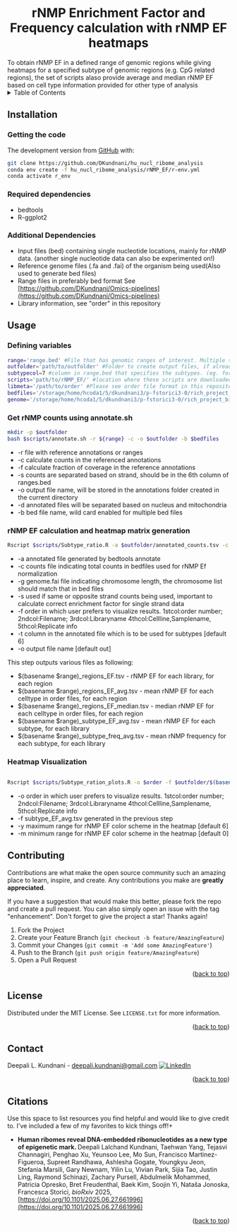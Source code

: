
<h1 align="center">rNMP Enrichment Factor and Frequency calculation with rNMP EF heatmaps</h1>
To obtain rNMP EF in a defined range of genomic regions while giving heatmaps for a specified subtype of genomic regions (e.g. CpG related regions), the set of scripts alaso provide average and median rNMP EF based on cell type information provided for other type of analysis
<!-- Improved compatibility of back to top link: See: https://github.com/othneildrew/Best-README-Template/pull/73 -->
<a name="readme-top"></a>
<!--


[![Commits][Commits-shield]][Commits-url]
[![Contributors][contributors-shield]][contributors-url]
[![Forks][forks-shield]][forks-url]
[![Stargazers][stars-shield]][stars-url]
[![Website][website-shield]][website-url]
[![Issues][issues-shield]][issues-url]
[![MIT License][license-shield]][license-url]
[![LinkedIn][linkedin-shield]][linkedin-url]
-->

<!-- TABLE OF CONTENTS -->
<details>
  <summary>Table of Contents</summary>
  <ol>
    <li><a href="##Installation">Installation</a></li>
      <ul>
        <li><a href="###Getting-the-code">Getting the code</a></li>
        <li><a href="###Creating-the-enviroment-with-required-dependencies">Creating the enviroment with required dependencies</a></li>
        <li><a href="###Additional-Dependencies">Additional Dependencies</a></li>
      </ul>
    </li>
    <li><a href="##Usage">Usage</a></li>
      <ul>
        <li><a href="###Defining-variables">Defining variables</a></li>
        <li><a href="###Preprocessing">Preprocessing</a></li>
        <li><a href="###Loading-Functions">Loading Functions</a></li>
       <li><a href="###Analyzing-and-processing-data-1">Analyzing, processing and visualizing data for TSS/TTS (ends) of ranges provided</a></li>
        <li><a href="###Analyzing-and-processing-data-2">Analyzing, processing and visualizing data for center of ranges provided</a></li>
      </ul>
    <li><a href="##Contributing">Contributing</a></li>
    <li><a href="##License">License</a></li>
    <li><a href="##Contact">Contact</a></li>
    <li><a href="##Citations">Citations</a></li>
  </ol>
</details>

<!-- Installation -->
## Installation
### Getting the code
The development version from [GitHub](https://github.com/) with:
```sh
git clone https://github.com/DKundnani/hu_nucl_ribome_analysis
conda env create -f hu_nucl_ribome_analysis/rNMP_EF/r-env.yml
conda activate r_env
```
### Required dependencies 
* bedtools
* R-ggplot2

### Additional Dependencies
* Input files (bed) containing single nucleotide locations, mainly for rNMP data. (another single nucleotide data can also be experimented on!)
* Reference genome files (.fa and .fai) of the organism being used(Also used to generate bed files)
* Range files in preferably bed format See [https://github.com/DKundnani/Omics-pipelines](https://github.com/DKundnani/Omics-pipelines)
* Library information, see "order" in this repository

<!-- USAGE -->
## Usage
### Defining variables
```bash
range='range.bed' #File that has genomic ranges of interest. Multiple subtypes to be analyzed as a part of same heatmap to be included in the same range file, making sure no overlapping regions exist.
outfolder='path/to/outfolder' #Folder to create output files, if already exists, will be overwritten
subtypecol=7 #column in range.bed that specifies the subtypes. (eg. for CpG related regions, it should specific either islands, shores, shelves,inter-cpg regions )
scripts='path/to/rNMP_EF/' #location where these scripts are downloaded or cloned
libmeta='/path/to/order' #Please see order file format in this repository
bedfiles='/storage/home/hcoda1/5/dkundnani3/p-fstorici3-0/rich_project_bio-storici/Hu_analysis/subnfiltbed/nucl/noXY/*.bed' # List of bed files
genome='/storage/home/hcoda1/5/dkundnani3/p-fstorici3-0/rich_project_bio-storici/reference/hg38/filtered_hg38-nucleus-noXY.fa.fai' #Genome index file

```

### Get rNMP counts using annotate.sh
```bash
mkdir -p $outfolder
bash $scripts/annotate.sh -r ${range} -c -o $outfolder -b $bedfiles
```
* -r file with reference annotations or ranges
* -c calculate counts in the referenced annotations
* -f calculate fraction of coverage in the reference annotations
* -s counts are separated based on strand, should be in the 6th column of ranges.bed
* -o output file name, will be stored in the annotations folder created in the current directory
* -d annotated files will be separated based on nucleus and mitochondria
* -b bed file name, wild card enabled for multiple bed files


### rNMP EF calculation and heatmap matrix generation
```bash
Rscript $scripts/Subtype_ratio.R -a $outfolder/annotated_counts.tsv -c $outfolder/all_counts.tsv -g $genome -f $libmeta -t $subtypecol -o ${outfolder}/$(basename $range)
```
* -a annotated file generated by bedtools annotate
* -c counts file indicating total counts in bedfiles used for rNMP Ef normalization
* -g genome.fai file indicating chromosome length, the chromosome list should match that in bed files
* -s used if same or opposite strand counts being used, important to calculate correct enrichment factor for single strand data
* -f order in which user prefers to visualize results. 1stcol:order number; 2ndcol:Filename; 3rdcol:Libraryname 4thcol:Cellline,Samplename, 5thcol:Replicate info
* -t column in the annotated file which is to be used for subtypes [default 6]
* -o output file name [default out]

This step outputs various files as following:
* $(basename $range)_regions_EF.tsv - rNMP EF for each library, for each region
* $(basename $range)_regions_EF_avg.tsv -  mean rNMP EF for each celltype in order files, for each region
* $(basename $range)_regions_EF_median.tsv -  median rNMP EF for each celltype in order files, for each region
* $(basename $range)_subtype_EF_avg.tsv -  mean rNMP EF for each subtype, for each library
* $(basename $range)_subtype_freq_avg.tsv -  mean rNMP frequency for each subtype, for each library

### Heatmap Visualization
```bash

Rscript $scripts/Subtype_ration_plots.R -o $order -f $outfolder/$(basename $range)_subtype_EF_avg.tsv -y 3

```
* -o order in which user prefers to visualize results. 1stcol:order number; 2ndcol:Filename; 3rdcol:Libraryname 4thcol:Cellline,Samplename, 5thcol:Replicate info
* -f subtype_EF_avg.tsv generated in the previous step
* -y maximum range for rNMP EF color scheme in the heatmap [default 6]
* -m minimum range for rNMP EF color scheme in the heatmap [default 0]


<!-- CONTRIBUTING -->
## Contributing

Contributions are what make the open source community such an amazing place to learn, inspire, and create. Any contributions you make are **greatly appreciated**.

If you have a suggestion that would make this better, please fork the repo and create a pull request. You can also simply open an issue with the tag "enhancement".
Don't forget to give the project a star! Thanks again!

1. Fork the Project
2. Create your Feature Branch (`git checkout -b feature/AmazingFeature`)
3. Commit your Changes (`git commit -m 'Add some AmazingFeature'`)
4. Push to the Branch (`git push origin feature/AmazingFeature`)
5. Open a Pull Request

<p align="right">(<a href="#readme-top">back to top</a>)</p>


<!-- LICENSE -->
## License

Distributed under the MIT License. See `LICENSE.txt` for more information.

<p align="right">(<a href="#readme-top">back to top</a>)</p>



<!-- CONTACT -->
## Contact
Deepali L. Kundnani - [deepali.kundnani@gmail.com](mailto::deepali.kundnani@gmail.com)    [![LinkedIn][linkedin-shield]][linkedin-url] 
<p align="right">(<a href="#readme-top">back to top</a>)</p>

<!-- ACKNOWLEDGMENTS -->
## Citations
Use this space to list resources you find helpful and would like to give credit to. I've included a few of my favorites to kick things off!+
* <b> Human ribomes reveal DNA-embedded ribonucleotides as a new type of epigenetic mark. </b>
Deepali Lalchand Kundnani, Taehwan Yang, Tejasvi Channagiri, Penghao Xu, Yeunsoo Lee, Mo Sun, Francisco Martinez-Figueroa, Supreet Randhawa, Ashlesha Gogate, Youngkyu Jeon, Stefania Marsili, Gary Newnam, Yilin Lu, Vivian Park, Sijia Tao, Justin Ling, Raymond Schinazi, Zachary Pursell, Abdulmelik Mohammed, Patricia Opresko, Bret Freudenthal, Baek Kim, Soojin Yi, Nataša Jonoska, Francesca Storici, <i>  bioRxiv </i> 2025, [https://doi.org/10.1101/2025.06.27.661996](https://doi.org/10.1101/2025.06.27.661996)

<p align="right">(<a href="#readme-top">back to top</a>)</p>



<!-- MARKDOWN LINKS & IMAGES -->
<!-- https://www.markdownguide.org/basic-syntax/#reference-style-links -->
[contributors-shield]: https://img.shields.io/github/contributors/DKundnani/hu_nucl_ribome_analysis?style=for-the-badge
[contributors-url]: https://github.com/DKundnani/hu_nucl_ribome_analysis/graphs/contributors
[forks-shield]: https://img.shields.io/github/forks/DKundnani/hu_nucl_ribome_analysis?style=for-the-badge
[forks-url]: https://github.com/DKundnani/hu_nucl_ribome_analysis/forks
[stars-shield]: https://img.shields.io/github/stars/DKundnani/hu_nucl_ribome_analysis?style=for-the-badge
[stars-url]: https://github.com/DKundnani/hu_nucl_ribome_analysis/stargazers
[issues-shield]: https://img.shields.io/github/issues/DKundnani/hu_nucl_ribome_analysis?style=for-the-badge
[issues-url]: https://github.com/DKundnani/hu_nucl_ribome_analysis/issues
[license-shield]: https://img.shields.io/github/license/DKundnani/hu_nucl_ribome_analysis?style=for-the-badge
[license-url]: https://github.com/DKundnani/hu_nucl_ribome_analysis/blob/master/LICENSE.txt
[linkedin-shield]: https://img.shields.io/badge/-LinkedIn-black.svg?style=for-the-badge&logo=linkedin&colorB=555
[linkedin-url]: https://linkedin.com/in/deepalik
[product-screenshot]: images/screenshot.png
[commits-url]: https://github.com/DKundnani/hu_nucl_ribome_analysis/pulse
[commits-shield]: https://img.shields.io/github/commit-activity/t/DKundnani/hu_nucl_ribome_analysis?style=for-the-badge
[website-shield]: https://img.shields.io/website?url=http%3A%2F%2Fdkundnani.bio%2F&style=for-the-badge
[website-url]:http://dkundnani.bio/ 
